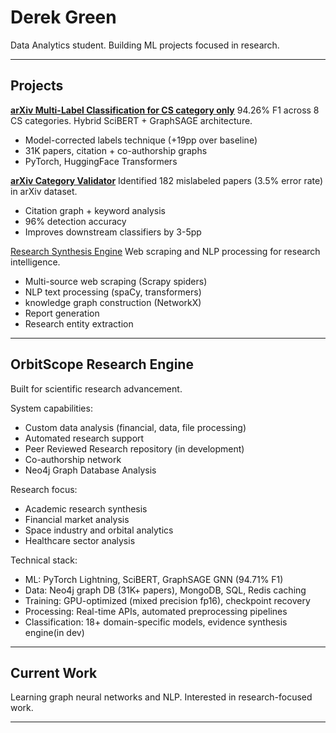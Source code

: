 # Derek Green

Data Analytics student. Building ML projects focused in research.

---

## Projects

**[arXiv Multi-Label Classification for CS category only](https://github.com/green8-dot/arxiv-multilabel-classification)**
94.26% F1 across 8 CS categories. Hybrid SciBERT + GraphSAGE architecture.
- Model-corrected labels technique (+19pp over baseline)
- 31K papers, citation + co-authorship graphs
- PyTorch, HuggingFace Transformers

**[arXiv Category Validator](https://github.com/green8-dot/arxiv-category-validator)**
Identified 182 mislabeled papers (3.5% error rate) in arXiv dataset.
- Citation graph + keyword analysis
- 96% detection accuracy
- Improves downstream classifiers by 3-5pp

[Research Synthesis Engine](https://github.com/green8-dot/research-synthesis-engine)
Web scraping and NLP processing for research intelligence.
- Multi-source web scraping (Scrapy spiders)
- NLP text processing (spaCy, transformers)
- knowledge graph construction (NetworkX)
- Report generation
- Research entity extraction
  
---
## OrbitScope Research Engine
Built for scientific research advancement.

 System capabilities:
 - Custom data analysis (financial, data, file processing)
 - Automated research support
 - Peer Reviewed Research repository (in development)
 - Co-authorship network
 - Neo4j Graph Database Analysis
   
 Research focus:
 - Academic research synthesis
 - Financial market analysis
 - Space industry and orbital analytics
 - Healthcare sector analysis

 Technical stack:
- ML: PyTorch Lightning, SciBERT, GraphSAGE GNN (94.71% F1)
- Data: Neo4j graph DB (31K+ papers), MongoDB, SQL, Redis caching
- Training: GPU-optimized (mixed precision fp16), checkpoint recovery
- Processing: Real-time APIs, automated preprocessing pipelines
- Classification: 18+ domain-specific models, evidence synthesis engine(in dev)
---

## Current Work

Learning graph neural networks and NLP. Interested in research-focused work.

---
